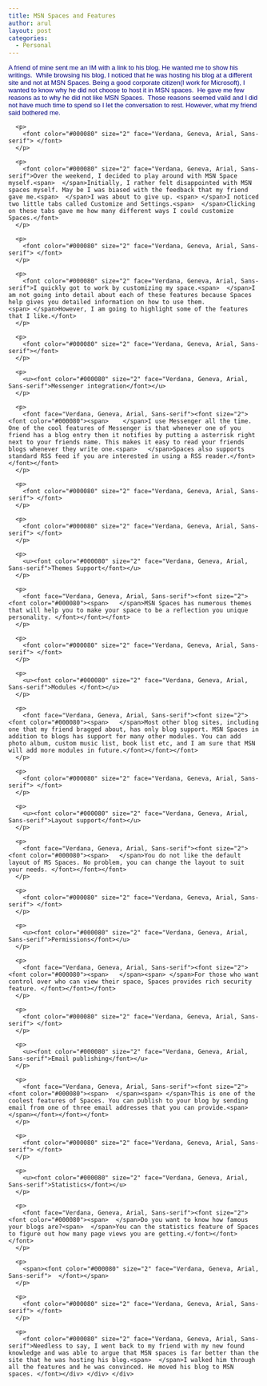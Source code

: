 ```yaml
---
title: MSN Spaces and Features
author: arul
layout: post
categories:
  - Personal
---
```

<div id="msgcns!A7680953F5FDC114!458" class="bvMsg">
  <div>
    <div>
      <p>
        <font color="#000080" size="2" face="Verdana, Geneva, Arial, Sans-serif">A friend of mine sent me an IM with a link to his blog. He wanted me to show his writings.<span>  </span>While browsing his blog, I noticed that he was hosting his blog at a different site and not at MSN Spaces. Being a good corporate citizen(I work for Microsoft), I wanted to know why he did not choose to host it in MSN spaces. <span> </span>He gave me few reasons as to why he did not like MSN Spaces.<span>  </span>Those reasons seemed valid and I did not have much time to spend so I let the conversation to rest. However, what my friend said bothered me.</font>
      </p>
      
      <p>
        <font color="#000080" size="2" face="Verdana, Geneva, Arial, Sans-serif"> </font>
      </p>
      
      <p>
        <font color="#000080" size="2" face="Verdana, Geneva, Arial, Sans-serif">Over the weekend, I decided to play around with MSN Space myself.<span>  </span>Initially, I rather felt disappointed with MSN spaces myself. May be I was biased with the feedback that my friend gave me.<span>  </span>I was about to give up. <span> </span>I noticed two little tabs called Customize and Settings.<span>  </span>Clicking on these tabs gave me how many different ways I could customize Spaces.</font>
      </p>
      
      <p>
        <font color="#000080" size="2" face="Verdana, Geneva, Arial, Sans-serif"> </font>
      </p>
      
      <p>
        <font color="#000080" size="2" face="Verdana, Geneva, Arial, Sans-serif">I quickly got to work by customizing my space.<span>  </span>I am not going into detail about each of these features because Spaces help gives you detailed information on how to use them. <span> </span>However, I am going to highlight some of the features that I like.</font>
      </p>
      
      <p>
        <font color="#000080" size="2" face="Verdana, Geneva, Arial, Sans-serif"></font>
      </p>
      
      <p>
        <u><font color="#000080" size="2" face="Verdana, Geneva, Arial, Sans-serif">Messenger integration</font></u>
      </p>
      
      <p>
        <font face="Verdana, Geneva, Arial, Sans-serif"><font size="2"><font color="#000080"><span>    </span>I use Messenger all the time. One of the cool features of Messenger is that whenever one of you friend has a blog entry then it notifies by putting a asterrisk right next to your friends name. This makes it easy to read your friends blogs whenever they write one.<span>   </span>Spaces also supports standard RSS feed if you are interested in using a RSS reader.</font></font></font>
      </p>
      
      <p>
        <font color="#000080" size="2" face="Verdana, Geneva, Arial, Sans-serif"> </font>
      </p>
      
      <p>
        <font color="#000080" size="2" face="Verdana, Geneva, Arial, Sans-serif"> </font>
      </p>
      
      <p>
        <u><font color="#000080" size="2" face="Verdana, Geneva, Arial, Sans-serif">Themes Support</font></u>
      </p>
      
      <p>
        <font face="Verdana, Geneva, Arial, Sans-serif"><font size="2"><font color="#000080"><span>   </span>MSN Spaces has numerous themes that will help you to make your space to be a reflection you unique personality. </font></font></font>
      </p>
      
      <p>
        <font color="#000080" size="2" face="Verdana, Geneva, Arial, Sans-serif"> </font>
      </p>
      
      <p>
        <u><font color="#000080" size="2" face="Verdana, Geneva, Arial, Sans-serif">Modules </font></u>
      </p>
      
      <p>
        <font face="Verdana, Geneva, Arial, Sans-serif"><font size="2"><font color="#000080"><span>   </span>Most other blog sites, including one that my friend bragged about, has only blog support. MSN Spaces in addition to blogs has support for many other modules. You can add photo album, custom music list, book list etc, and I am sure that MSN will add more modules in future.</font></font></font>
      </p>
      
      <p>
        <font color="#000080" size="2" face="Verdana, Geneva, Arial, Sans-serif"> </font>
      </p>
      
      <p>
        <u><font color="#000080" size="2" face="Verdana, Geneva, Arial, Sans-serif">Layout support</font></u>
      </p>
      
      <p>
        <font face="Verdana, Geneva, Arial, Sans-serif"><font size="2"><font color="#000080"><span>   </span>You do not like the default layout of MS Spaces. No problem, you can change the layout to suit your needs. </font></font></font>
      </p>
      
      <p>
        <font color="#000080" size="2" face="Verdana, Geneva, Arial, Sans-serif"> </font>
      </p>
      
      <p>
        <u><font color="#000080" size="2" face="Verdana, Geneva, Arial, Sans-serif">Permissions</font></u>
      </p>
      
      <p>
        <font face="Verdana, Geneva, Arial, Sans-serif"><font size="2"><font color="#000080"><span>   </span><span> </span>For those who want control over who can view their space, Spaces provides rich security feature. </font></font></font>
      </p>
      
      <p>
        <font color="#000080" size="2" face="Verdana, Geneva, Arial, Sans-serif"> </font>
      </p>
      
      <p>
        <u><font color="#000080" size="2" face="Verdana, Geneva, Arial, Sans-serif">Email publishing</font></u>
      </p>
      
      <p>
        <font face="Verdana, Geneva, Arial, Sans-serif"><font size="2"><font color="#000080"><span>  </span><span> </span>This is one of the coolest features of Spaces. You can publish to your blog by sending email from one of three email addresses that you can provide.<span>  </span></font></font></font>
      </p>
      
      <p>
        <font color="#000080" size="2" face="Verdana, Geneva, Arial, Sans-serif"> </font>
      </p>
      
      <p>
        <u><font color="#000080" size="2" face="Verdana, Geneva, Arial, Sans-serif">Statistics</font></u>
      </p>
      
      <p>
        <font face="Verdana, Geneva, Arial, Sans-serif"><font size="2"><font color="#000080"><span>  </span>Do you want to know how famous your blogs are?<span>  </span>You can the statistics feature of Spaces to figure out how many page views you are getting.</font></font></font>
      </p>
      
      <p>
        <span><font color="#000080" size="2" face="Verdana, Geneva, Arial, Sans-serif">  </font></span>
      </p>
      
      <p>
        <font color="#000080" size="2" face="Verdana, Geneva, Arial, Sans-serif"> </font>
      </p>
      
      <p>
        <font color="#000080" size="2" face="Verdana, Geneva, Arial, Sans-serif">Needless to say, I went back to my friend with my new found knowledge and was able to argue that MSN spaces is far better than the site that he was hosting his blog.<span>  </span>I walked him through all the features and he was convinced. He moved his blog to MSN spaces. </font></div> </div> </div>
